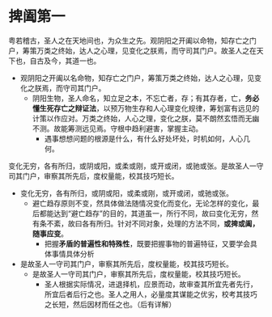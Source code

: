 # 捭阖第一

粤若稽古，圣人之在天地间也，为众生之先。观阴阳之开阖以命物，知存亡之门户，筹策万类之终始，达人之心理，见变化之朕焉，而守司其门户。故圣人之在天下也，自古及今，其道一也。

- 观阴阳之开阖以名命物，知存亡之门户，筹策万类之终始，达人之心理，见变化之朕焉，而守司其门户。
  - 阴阳生物，圣人命名，知立足之本，不忘亡者，存；有其存者，亡，**务必懂生死存亡之辩证法**，以预万物生存和人心理变化规律，筹划富有远见的计策以作应对。万类之终始，人心之理，变化之朕，莫不朗然玄悟而无幽不测。故能筹测远见焉。守根中趋利避害，掌握主动。
    - 遇事想想问题的根源是什么，有什么好处坏处，时机如何，人心几何。

变化无穷，各有所归，或阴或阳，或柔或刚，或开或闭，或驰或张。是故圣人一守司其门户，审察其所先后，度权量能，校其技巧短长。

- 变化无穷，各有所归，或阴或阳，或柔或刚，或开或闭，或驰或张。
  - 避亡趋存原则不变，然具体做法随情况变化而变化，无论怎样的变化，最后都能达到“避亡趋存”的目的，其道虽一，所行不同，故曰变化无穷，然有条不紊，故曰各有所归。针对不同对象，处理的方法不同，**或捭或阖，随事应变**。
    - 把握**矛盾的普遍性和特殊性**，既要把握事物的普遍特征，又要学会具体事情具体分析
- 是故圣人一守司其门户，审察其所先后，度权量能，校其技巧短长。
  - 是故圣人一守司其门户，审察其所先后，度权量能，校其技巧短长。
    - 圣人根据实际情况，进退择机，应景而动，故审查其所宜先者先行，所宜后者后行之也。圣人之用人，必量度其谋能之优劣，校考其技巧之长短，然后因材而任之也。（后有详解）

